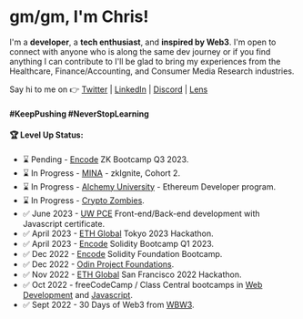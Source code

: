 # gm/gm, I'm Chris!

I'm a **developer**, a **tech enthusiast**, and **inspired by Web3**. I'm open to connect with anyone who is along the same dev journey or if you find anything I can contribute to I'll be glad to bring my experiences from the Healthcare, Finance/Accounting, and Consumer Media Research industries. 

Say hi to me on 👉 [Twitter](https://twitter.com/const_salvador) | [LinkedIn](https://linkedin.com/in/csalvador58) | [Discord](discordapp.com/users/569060434108350465) | [Lens](https://www.lensfrens.xyz/csalvador.lens)


#### #KeepPushing #NeverStopLearning

#### 🏆 Level Up Status:

<!-- BLOG-POST-LIST:START -->
- ⌛ Pending - [Encode](https://www.encode.club/) ZK Bootcamp Q3 2023.
- ⌛ In Progress - [MINA](https://minaprotocol.com/) - zkIgnite, Cohort 2.
- ⌛ In Progress - [Alchemy University](https://university.alchemy.com/) - Ethereum Developer program.
- ⌛ In Progress - [Crypto Zombies](https://cryptozombies.io/).
- ✅ June 2023 - [UW PCE](https://www.pce.uw.edu/) Front-end/Back-end development with Javascript certificate.
- ✅ April 2023 - [ETH Global](https://ethglobal.com/) Tokyo 2023 Hackathon.
- ✅ April 2023 - [Encode](https://www.encode.club/) Solidity Bootcamp Q1 2023.
- ✅ Dec 2022 - [Encode](https://www.encode.club/) Solidity Foundation Bootcamp.
- ✅ Dec 2022 - [Odin Project Foundations](https://www.theodinproject.com/).
- ✅ Nov 2022 - [ETH Global](https://ethglobal.com/) San Francisco 2022 Hackathon.
- ✅ Oct 2022 - freeCodeCamp / Class Central bootcamps in [Web Development](https://freecodecamp.org/certification/csalvador58/responsive-web-design) and [Javascript](https://freecodecamp.org/certification/csalvador58/javascript-algorithms-and-data-structures).
- ✅ Sept 2022 - 30 Days of Web3 from [WBW3](https://www.30daysofweb3.xyz/).
<!-- BLOG-POST-LIST:END -->
